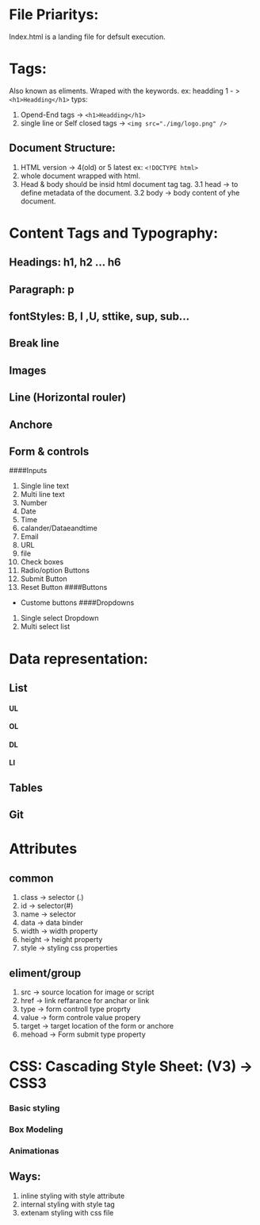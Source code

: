 # File Priaritys:
Index.html is a landing file for defsult execution.

# Tags:
Also known as eliments. Wraped with the keywords.
ex: headding 1 - > ```<h1>Headding</h1>```
typs:
1. Opend-End tags -> ```<h1>Headding</h1>```
2. single line or Self closed tags -> ```<img src="./img/logo.png" />```

## Document Structure:
1. HTML version -> 4(old) or 5 latest ex: ```<!DOCTYPE html>```
2. whole document wrapped with html.
3. Head & body should be insid html document tag tag.
    3.1 head -> to define metadata of the document.
    3.2 body -> body content of yhe document. 

# Content Tags and Typography:
## Headings: h1, h2 ... h6
## Paragraph: p
## fontStyles: B, I ,U, sttike, sup, sub...
## Break line
## Images
## Line (Horizontal rouler)
## Anchore
## Form & controls
####Inputs
1. Single line text
2. Multi line text
3. Number
4. Date
5. Time
6. calander/Dataeandtime
7. Email
8. URL
9. file
10. Check boxes
11. Radio/option Buttons
12. Submit Button
13. Reset Button
####Buttons 
* Custome buttons
####Dropdowns
1. Single select Dropdown
2. Multi select list


# Data representation:
## List
#### UL
#### OL
#### DL
#### LI
## Tables
## Git


# Attributes
## common
1. class -> selector (.)
2. id -> selector(#)
3. name -> selector
4. data -> data binder
5. width -> width property
6. height -> height property
7. style -> styling css properties
## eliment/group 
1. src -> source location for image or script
2. href -> link reffarance for anchar or link
3. type -> form controll type proprty
4. value -> form controle value propery
5. target -> target location of the form or anchore
6. mehoad -> Form submit type property


# CSS: Cascading Style Sheet: (V3) -> CSS3
### Basic styling
### Box Modeling
### Animationas

## Ways:
1. inline styling with style attribute
2. internal styling with style tag
3. extenam styling with css file 